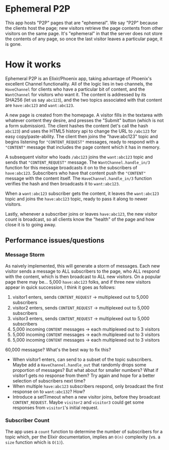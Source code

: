 # Ephemeral P2P

This app hosts "P2P" pages that are "ephemeral". We say "P2P" because the clients host the page; new visitors retrieve the page contents from other visitors on the same page. It's "ephemeral" in that the server does not store the contents of any page, so once the last visitor leaves a particular page, it is gone.

# How it works

Ephemeral P2P is an Elixir/Phoenix app, taking advantage of Phoenix's excellent Channel functionality. All of the logic lies in two channels, the `HaveChannel` for clients who have a particular bit of content, and the `WantChannel` for visitors who want it. The content is addressed by its SHA256 (let us say `abc123`), and the two topics associated with that content are `have:abc123` and `want:abc123`.

A new page is created from the homepage. A visitor fills in the textarea with whatever content they desire, and presses the "Submit" button (which is not a form submission). The client hashes the content (let's call the hash `abc123`) and uses the HTML5 history api to change the URL to `/abc123` for easy copy/paste-ability. The client then joins the "have:abc123" topic and begins listening for `"CONTENT_REQUEST"` messages, ready to respond with a `"CONTENT"` message that includes the page content which it has in memory.

A subsequent visitor who loads `/abc123` joins the `want:abc123` topic and sends that `"CONTENT_REQUEST"` message. The `WantChannel.handle_in/3` function for this message broadcasts it on to the subscribers of `have:abc123`. Subscribers who have that content push the `"CONTENT"` message with the content itself. The `HaveChannel.handle_in/3` function verifies the hash and then broadcasts it to `want:abc123`.

When a `want:abc123` subscriber gets the content, it leaves the `want:abc123` topic and joins the `have:abc123` topic, ready to pass it along to newer visitors.

Lastly, whenever a subscriber joins or leaves `have:abc123`, the new visitor count is broadcast, so all clients know the "health" of the page and how close it is to going away.

## Performance issues/questions

### Message Storm

As naively implemented, this will generate a storm of messages. Each new visitor sends a message to ALL subscribers to the page, who ALL respond with the content, which is then broadcast to ALL new visitors. On a popular page there may be... 5,000 `have:abc123` folks, and if three new visitors appear in quick succession, I think it goes as follows:

1. visitor1 enters, sends `CONTENT_REQUEST` -> multiplexed out to 5,000 subscribers
2. visitor2 enters, sends `CONTENT_REQUEST` -> multiplexed out to 5,000 subscribers
3. visitor3 enters, sends `CONTENT_REQUEST` -> multiplexed out to 5,000 subscribers
4. 5,000 incoming `CONTENT` messages -> each multiplexed out to 3 visitors
5. 5,000 incoming `CONTENT` messages -> each multiplexed out to 3 visitors
6. 5,000 incoming `CONTENT` messages -> each multiplexed out to 3 visitors

60,000 messagse? What's the best way to fix this?

* When visitor1 enters, can send to a subset of the topic subscribers. Maybe add a `HaveChannel.handle_out` that randomly drops some proportion of messages? But what about for smaller numbers? What if visitor1 gets no response from them? Try again and hope for a better selection of subscribers next time?
* When multiple `have:abc123` subscribers respond, only broadcast the first response on to `want:abc132`? How?
* Introduce a setTimeout when a new visitor joins, before they broadcast `CONTENT_REQUEST`. Maybe `visitor2` and `visitor3` could get some responses from `visitor1`'s initial request.

### Subscriber Count

The app uses a `count` function to determine the number of subscribers for a topic which, per the Elixir documentation, implies an `O(n)` complexity (vs. a `size` function which is `O(1)`).
